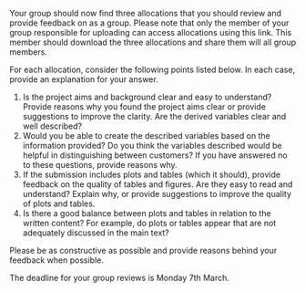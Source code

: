 Your group should now find three allocations that you should review and provide feedback on as a group.  Please note that only the member of your group responsible for uploading can access allocations using this link. This member should download the three allocations and share them will all group members.

For each allocation,  consider the following points listed below. In each case, provide an explanation for your answer.

1. Is the project aims and background clear and easy to understand? Provide reasons why you found the project aims clear or provide suggestions to improve the clarity.
Are the derived variables clear and well described?
2. Would you be able to create the described variables based on the information provided? Do you think the variables described would be helpful in distinguishing between customers? If you have answered no to these questions, provide reasons why.
3. If the submission includes plots and tables (which it should), provide feedback on the quality of tables and figures. Are they easy to read and understand?  Explain why, or provide suggestions to improve the quality of plots and tables.
4. Is there a good balance between plots and tables in relation to the written content?  For example, do plots or tables appear that are not adequately discussed in the main text?

Please be as constructive as possible and provide reasons behind your feedback when possible. 

The deadline for your group reviews is Monday 7th March.
